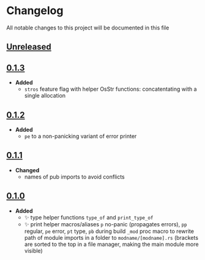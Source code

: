 # Changelog
All notable changes to this project will be documented in this file

[unreleased]: https://github.com/eugenesvk/helperes/compare/0.1.3...HEAD
## [Unreleased]
<!-- - __Added__ -->
  <!-- + :sparkles:  -->
  <!-- new features -->
<!-- - __Changed__ -->
  <!-- +   -->
  <!-- changes in existing functionality -->
<!-- - __Fixed__ -->
  <!-- + :beetle:  -->
  <!-- bug fixes -->
<!-- - __Deprecated__ -->
  <!-- + :poop:  -->
  <!-- soon-to-be removed features -->
<!-- - __Removed__ -->
  <!-- + :wastebasket:  -->
  <!-- now removed features -->
<!-- - __Security__ -->
  <!-- + :lock:  -->
  <!-- vulnerabilities -->

[0.1.3]: https://github.com/eugenesvk/helperes/releases/tag/0.1.3
## [0.1.3]
- __Added__
  + `stros` feature flag with helper OsStr functions: concatentating with a single allocation

[0.1.2]: https://github.com/eugenesvk/helperes/releases/tag/0.1.2
## [0.1.2]
- __Added__
  + `pe` to a non-panicking variant of error printer

[0.1.1]: https://github.com/eugenesvk/helperes/releases/tag/0.1.1
## [0.1.1]
- __Changed__
  + names of pub imports to avoid conflicts

[0.1.0]: https://github.com/eugenesvk/helperes/releases/tag/0.1.0
## [0.1.0]

- __Added__
  + ✨ type helper functions `type_of` and `print_type_of`
  + ✨ print helper macros/aliases `p` no-panic (propagates errors),  `pp` regular, `pe` error, `pt` type, `pb` during build
  `_mod` proc macro to rewrite path of module imports in a folder to `modname/[modname].rs` (brackets are sorted to the top in a file manager, making the main module more visible)
